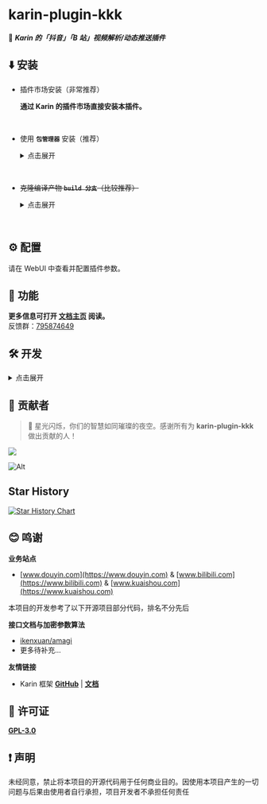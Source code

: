 # karin-plugin-kkk

🦄 **_Karin 的「抖音」「B 站」视频解析/动态推送插件_**

## ⬇️ 安装

- 插件市场安装（非常推荐）

  **通过 Karin 的插件市场直接安装本插件。**

<br />

- 使用 **`包管理器`** 安装（推荐）
   <details>
   <summary>点击展开</summary>

  在 **Karin 根目录** 下运行<br />
  手动更新时更新也可以使用该命令
  ```sh
  pnpm add karin-plugin-kkk@latest -w
  ```

   </details>

<br />

- ~~克隆编译产物 **`build 分支`**（比较推荐）~~
   <details>
   <summary>点击展开</summary>

   由于上游框架 Karin 有全面拥抱 `包模块化` 的嫌疑，所以使用 git clone 安装的方法 **不再推荐**

   </details>

<br />

## ⚙️ 配置

请在 WebUI 中查看并配置插件参数。

## 📖 功能

**更多信息可打开 [文档主页](https://ikenxuan.github.io/karin-plugin-kkk/) 阅读。**<br>
反馈群：[795874649](http://qm.qq.com/cgi-bin/qm/qr?_wv=1027&k=S8y6baEcSkO6TEO5kEdfgmJhz79Oxdw5&authKey=ficWQytHGz3KIv5i0HpGbEeMBpABBXfjEMYRzo3ZwMV%2B0Y5mq8cC0Yxbczfa904H&noverify=0&group_code=795874649)

## 🛠️ 开发

<details>
<summary>点击展开</summary>

1. [fork](https://github.com/ikenxuan/karin-plugin-kkk/fork) 本项目到自己的仓库
2. 克隆到本地

```sh
git clone https://github.com/你的GitHub用户名/karin-plugin-kkk.git
```

1. 初始化开发环境
以下命令同 `pnpm i`
```sh
pnpm run init
```

5. 启动开发环境
以下命令任选一个即可
```sh
pnpm dev    # tsx 直接运行，不自动重启
pnpm watch  # tsx 监听文件变化并自动重启
```

</details>

## 🌟 贡献者

> 🌟 星光闪烁，你们的智慧如同璀璨的夜空。感谢所有为 **karin-plugin-kkk** 做出贡献的人！

<a href="https://github.com/ikenxuan/karin-plugin-kkk/graphs/contributors">
  <img src="https://contrib.rocks/image?repo=ikenxuan/karin-plugin-kkk" />
</a>

![Alt](https://repobeats.axiom.co/api/embed/76efd64f02ce043df06e2cd21913a0981b87f069.svg 'Repobeats analytics image')

## Star History

<a href="https://star-history.com/#ikenxuan/karin-plugin-kkk&Date">
 <picture>
   <source media="(prefers-color-scheme: dark)" srcset="https://api.star-history.com/svg?repos=ikenxuan/karin-plugin-kkk&type=Date&theme=dark" />
   <source media="(prefers-color-scheme: light)" srcset="https://api.star-history.com/svg?repos=ikenxuan/karin-plugin-kkk&type=Date" />
   <img alt="Star History Chart" src="https://api.star-history.com/svg?repos=ikenxuan/karin-plugin-kkk&type=Date" />
 </picture>
</a>

## 😊 鸣谢

**业务站点**

- [www.douyin.com](https://www.douyin.com) & [www.bilibili.com](https://www.bilibili.com) & [www.kuaishou.com](https://www.kuaishou.com)

本项目的开发参考了以下开源项目部分代码，排名不分先后

**接口文档与加密参数算法**

- [ikenxuan/amagi](https://github.com/ikenxuan/amagi)
- 更多待补充...

**友情链接**

- Karin 框架 [**GitHub**](https://github.com/Karinjs/Karin) | [**文档**](https://karin.fun)

## 🧷 许可证

[**GPL-3.0**](./LICENSE)

## ❗ 声明

未经同意，禁止将本项目的开源代码用于任何商业目的。因使用本项目产生的一切问题与后果由使用者自行承担，项目开发者不承担任何责任

